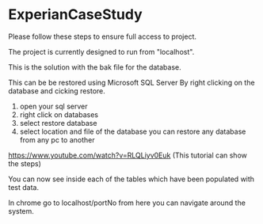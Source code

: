 # ExperianCaseStudy

 Please follow these steps to ensure full access to project.


The project is currently designed to run from "localhost".


This is the solution with the bak file for the database.

This can be be restored using Microsoft SQL Server 
By right clicking on the database and cicking restore.

1. open your sql server
2. right click on databases 
3. select restore database
4. select location and file of the database
you can restore any database from any pc to another

https://www.youtube.com/watch?v=RLQLiyv0Euk (This tutorial can show the steps)


You can now see inside each of the tables which have been populated with test data.


In chrome go to localhost/portNo from here you can navigate around the system.
